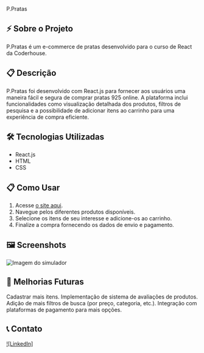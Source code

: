 P.Pratas
## ⚡ Sobre o Projeto
P.Pratas é um e-commerce de pratas desenvolvido para o curso de React da Coderhouse.

## 📋 Descrição
P.Pratas foi desenvolvido com React.js para fornecer aos usuários uma maneira fácil e segura de comprar pratas 925 online. A plataforma inclui funcionalidades como visualização detalhada dos produtos, filtros de pesquisa e a possibilidade de adicionar itens ao carrinho para uma experiência de compra eficiente.

## 🛠️ Tecnologias Utilizadas

- React.js
- HTML
- CSS

## 📋 Como Usar

1. Acesse [o site aqui](https://p-pratas.vercel.app/).
2. Navegue pelos diferentes produtos disponíveis.
3. Selecione os itens de seu interesse e adicione-os ao carrinho.
4. Finalize a compra fornecendo os dados de envio e pagamento.


## 🖼️ Screenshots
![Imagem do simulador](https://github.com/a-estevam/P.Pratas/blob/main/public/mkp_laptop_github.png)

## 🎯 Melhorias Futuras

Cadastrar mais itens.
Implementação de sistema de avaliações de produtos.
Adição de mais filtros de busca (por preço, categoria, etc.).
Integração com plataformas de pagamento para mais opções.

## 📞 Contato
[![LinkedIn]](https://www.linkedin.com/in/antonioestevam/)
